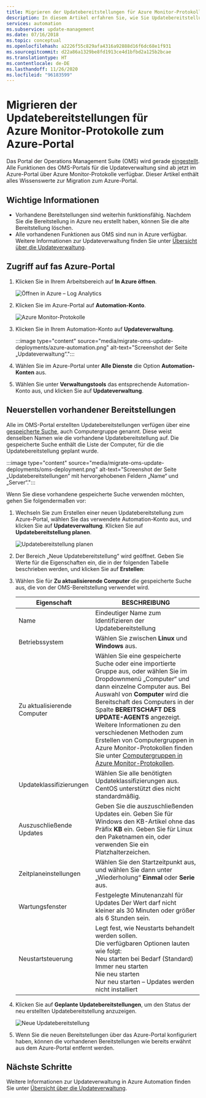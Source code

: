```yaml
---
title: Migrieren der Updatebereitstellungen für Azure Monitor-Protokolle zum Azure-Portal
description: In diesem Artikel erfahren Sie, wie Sie Updatebereitstellungen für Azure Monitor-Protokolle zum Azure-Portal migrieren.
services: automation
ms.subservice: update-management
ms.date: 07/16/2018
ms.topic: conceptual
ms.openlocfilehash: a2226f55c829afa4316a92888d16f6dc68e1f931
ms.sourcegitcommit: d22a86a1329be8fd1913ce4d1bfbd2a125b2bcae
ms.translationtype: HT
ms.contentlocale: de-DE
ms.lasthandoff: 11/26/2020
ms.locfileid: "96183599"
---
```

# <a name="migrate-azure-monitor-logs-update-deployments-to-azure-portal"></a>Migrieren der Updatebereitstellungen für Azure Monitor-Protokolle zum Azure-Portal

Das Portal der Operations Management Suite (OMS) wird gerade [eingestellt](../azure-monitor/platform/oms-portal-transition.md). Alle Funktionen des OMS-Portals für die Updateverwaltung sind ab jetzt im Azure-Portal über Azure Monitor-Protokolle verfügbar. Dieser Artikel enthält alles Wissenswerte zur Migration zum Azure-Portal.

## <a name="key-information"></a>Wichtige Informationen

* Vorhandene Bereitstellungen sind weiterhin funktionsfähig. Nachdem Sie die Bereitstellung in Azure neu erstellt haben, können Sie die alte Bereitstellung löschen.
* Alle vorhandenen Funktionen aus OMS sind nun in Azure verfügbar. Weitere Informationen zur Updateverwaltung finden Sie unter [Übersicht über die Updateverwaltung](./update-management/overview.md).

## <a name="access-the-azure-portal"></a>Zugriff auf fas Azure-Portal

1. Klicken Sie in Ihrem Arbeitsbereich auf **In Azure öffnen**. 

    ![Öffnen in Azure – Log Analytics](media/migrate-oms-update-deployments/link-to-azure-portal.png)

2. Klicken Sie im Azure-Portal auf **Automation-Konto**.

    ![Azure Monitor-Protokolle](media/migrate-oms-update-deployments/log-analytics.png)

3. Klicken Sie in Ihrem Automation-Konto auf **Updateverwaltung**.

    :::image type="content" source="media/migrate-oms-update-deployments/azure-automation.png" alt-text="Screenshot der Seite „Updateverwaltung“.":::

4. Wählen Sie im Azure-Portal unter **Alle Dienste** die Option **Automation-Konten** aus. 

5. Wählen Sie unter **Verwaltungstools** das entsprechende Automation-Konto aus, und klicken Sie auf **Updateverwaltung**.

## <a name="recreate-existing-deployments"></a>Neuerstellen vorhandener Bereitstellungen

Alle im OMS-Portal erstellten Updatebereitstellungen verfügen über eine [gespeicherte Suche](../azure-monitor/platform/computer-groups.md), auch Computergruppe genannt. Diese weist denselben Namen wie die vorhandene Updatebereitstellung auf. Die gespeicherte Suche enthält die Liste der Computer, für die die Updatebereitstellung geplant wurde.

:::image type="content" source="media/migrate-oms-update-deployments/oms-deployment.png" alt-text="Screenshot der Seite „Updatebereitstellungen“ mit hervorgehobenen Feldern „Name“ und „Server“.":::

Wenn Sie diese vorhandene gespeicherte Suche verwenden möchten, gehen Sie folgendermaßen vor:

1. Wechseln Sie zum Erstellen einer neuen Updatebereitstellung zum Azure-Portal, wählen Sie das verwendete Automation-Konto aus, und klicken Sie auf **Updateverwaltung**. Klicken Sie auf **Updatebereitstellung planen**.

    ![Updatebereitstellung planen](media/migrate-oms-update-deployments/schedule-update-deployment.png)

2. Der Bereich „Neue Updatebereitstellung“ wird geöffnet. Geben Sie Werte für die Eigenschaften ein, die in der folgenden Tabelle beschrieben werden, und klicken Sie auf **Erstellen**:

3. Wählen Sie für **Zu aktualisierende Computer** die gespeicherte Suche aus, die von der OMS-Bereitstellung verwendet wird.

    | Eigenschaft | BESCHREIBUNG |
    | --- | --- |
    |Name |Eindeutiger Name zum Identifizieren der Updatebereitstellung |
    |Betriebssystem| Wählen Sie zwischen **Linux** und **Windows** aus.|
    |Zu aktualisierende Computer |Wählen Sie eine gespeicherte Suche oder eine importierte Gruppe aus, oder wählen Sie im Dropdownmenü „Computer“ und dann einzelne Computer aus. Bei Auswahl von **Computer** wird die Bereitschaft des Computers in der Spalte **BEREITSCHAFT DES UPDATE-AGENTS** angezeigt.</br> Weitere Informationen zu den verschiedenen Methoden zum Erstellen von Computergruppen in Azure Monitor-Protokollen finden Sie unter [Computergruppen in Azure Monitor-Protokollen](../azure-monitor/platform/computer-groups.md). |
    |Updateklassifizierungen|Wählen Sie alle benötigten Updateklassifizierungen aus. CentOS unterstützt dies nicht standardmäßig.|
    |Auszuschließende Updates|Geben Sie die auszuschließenden Updates ein. Geben Sie für Windows den KB-Artikel ohne das Präfix **KB** ein. Geben Sie für Linux den Paketnamen ein, oder verwenden Sie ein Platzhalterzeichen.  |
    |Zeitplaneinstellungen|Wählen Sie den Startzeitpunkt aus, und wählen Sie dann unter „Wiederholung“ **Einmal** oder **Serie** aus. | 
    | Wartungsfenster |Festgelegte Minutenanzahl für Updates Der Wert darf nicht kleiner als 30 Minuten oder größer als 6 Stunden sein. |
    | Neustartsteuerung| Legt fest, wie Neustarts behandelt werden sollen.</br>Die verfügbaren Optionen lauten wie folgt:</br>Neu starten bei Bedarf (Standard)</br>Immer neu starten</br>Nie neu starten</br>Nur neu starten – Updates werden nicht installiert|

4. Klicken Sie auf **Geplante Updatebereitstellungen**, um den Status der neu erstellten Updatebereitstellung anzuzeigen.

    ![Neue Updatebereitstellung](media/migrate-oms-update-deployments/new-update-deployment.png)

5. Wenn Sie die neuen Bereitstellungen über das Azure-Portal konfiguriert haben, können die vorhandenen Bereitstellungen wie bereits erwähnt aus dem Azure-Portal entfernt werden.

## <a name="next-steps"></a>Nächste Schritte

Weitere Informationen zur Updateverwaltung in Azure Automation finden Sie unter [Übersicht über die Updateverwaltung](./update-management/overview.md).